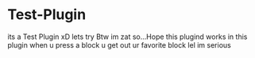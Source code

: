 # Test-Plugin
its a Test Plugin xD lets try
Btw im zat so...Hope this plugind works in this plugin when u press a block u get out ur favorite block lel im serious
